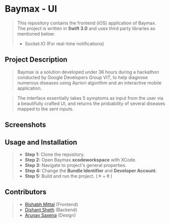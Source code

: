 # Baymax - UI
> This repository contains the frontend (iOS) application of Baymax. The project is written in **Swift 3.0** and uses third party libraries as mentioned below:
> - Socket.IO (For real-time notifications)

## Project Description
> Baymax is a solution developed under 36 hours during a hackathon conducted by Google Developers Group VIT, to help diagnose numerous diseases using Apriori algorithm and an interactive mobile application.

> The interface essentially takes 5 symptoms as input from the user via a beautifully crafted UI, and returns the probability of several diseases mapped to the sent inputs.

## Screenshots


## Usage and Installation
> - **Step 1:** Clone the repository.
> - **Step 2:** Open Baymax.**xcodeworkspace** with XCode.
> - **Step 3:** Navigate to project's general properties.
> - **Step 4:** Change the **Bundle Identifier** and **Developer Account**.
> - **Step 5:** Build and run the project. ( <kbd>&#8984;</kbd> + <kbd>R</kbd> )

## Contributors
> - <a href="https://github.com/rishabh19038">Rishabh Mittal</a> (Frontend)
> - <a href="https://github.com/dishant-sheth">Dishant Sheth</a> (Backend)
> - <a href="https://github.com/arunav2797">Arunav Saxena</a> (Design)
